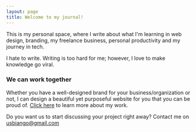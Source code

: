 ```yaml
---
layout: page
title: Welcome to my journal!
---
```


This is my personal space, where I write about what I'm learning in web design, branding, my freelance business, personal productivity and my journey in tech.

I hate to write. Writing is too hard for me; however, I love to make knowledge go viral.

### We can work together

Whether you have a well-designed brand for your business/organization or not, I can design a beautiful yet purposeful website for you that you can be proud of. [Click here](https://www.subdesigne.com) to learn more about my work.

Do you want us to start discussing your project right away? Contact me on usbiango@gmail.com
